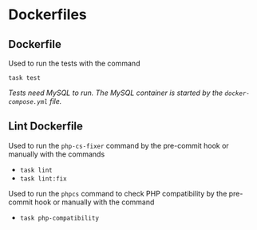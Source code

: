 # Dockerfiles

## Dockerfile

Used to run the tests with the command

```task test```

*Tests need MySQL to run. The MySQL container is started by the `docker-compose.yml` file.*

## Lint Dockerfile

Used to run the `php-cs-fixer` command by the pre-commit hook or manually with the commands

- ```task lint```
- ```task lint:fix```

Used to run the `phpcs` command to check PHP compatibility by the pre-commit hook or manually with the command

- ```task php-compatibility```